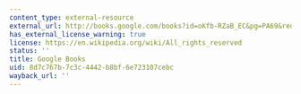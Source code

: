 ```yaml
---
content_type: external-resource
external_url: http://books.google.com/books?id=oKfb-RZaB_EC&pg=PA69&redir_esc=y#v=onepage&q&f=false
has_external_license_warning: true
license: https://en.wikipedia.org/wiki/All_rights_reserved
status: ''
title: Google Books
uid: 8d7c767b-7c3c-4442-b8bf-6e723107cebc
wayback_url: ''
---
```

